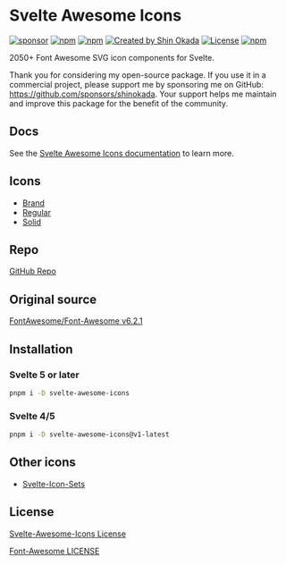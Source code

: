 # Svelte Awesome Icons

<div class="flex gap-2 my-8">
<a href="https://github.com/sponsors/shinokada" target="_blank" rel="noreferrer"><img src="https://img.shields.io/static/v1?label=Sponsor&message=%E2%9D%A4&logo=GitHub&color=%23fe8e86" alt="sponsor"></a>
<a href="https://www.npmjs.com/package/svelte-awesome-icons"  rel="noreferrer" target="_blank"><img src="https://img.shields.io/npm/v/svelte-awesome-icons" alt="npm"></a>
<a href="https://www.npmjs.com/package/svelte-awesome-icons"  rel="noreferrer" target="_blank"><img src="https://img.shields.io/npm/v/svelte-awesome-icons/v1-latest" alt="npm"></a>
<a href="https://twitter.com/shinokada"  rel="noreferrer" target="_blank"><img src="https://img.shields.io/badge/created%20by-@shinokada-4BBAAB.svg" alt="Created by Shin Okada"></a>
<a href="https://opensource.org/licenses/MIT"  rel="noreferrer" target="_blank"><img src="https://img.shields.io/github/license/shinokada/svelte-awesome-icons" alt="License"></a>
<a href="https://www.npmjs.com/package/svelte-awesome-icons" rel="noreferrer" target="_blank"><img src="https://img.shields.io/npm/dw/svelte-awesome-icons.svg" alt="npm"></a>
</div>

2050+ Font Awesome SVG icon components for Svelte.

Thank you for considering my open-source package. If you use it in a commercial project, please support me by sponsoring me on GitHub: https://github.com/sponsors/shinokada. Your support helps me maintain and improve this package for the benefit of the community.

## Docs

See the [Svelte Awesome Icons documentation](https://svelte-awesome-icons.codewithshin.com/) to learn more.

## Icons

- [Brand](https://svelte-awesome-icons.codewithshin.com/brands/)
- [Regular](https://svelte-awesome-icons.codewithshin.com/regular/)
- [Solid](https://svelte-awesome-icons.codewithshin.com/solid/)

## Repo

[GitHub Repo](https://github.com/shinokada/svelte-awesome-icons)

## Original source

[FontAwesome/Font-Awesome v6.2.1](https://github.com/FortAwesome/Font-Awesome/tree/6.x/svgs)

## Installation

### Svelte 5 or later

```bash
pnpm i -D svelte-awesome-icons
```

### Svelte 4/5

```bash
pnpm i -D svelte-awesome-icons@v1-latest
```

## Other icons

- [Svelte-Icon-Sets](https://svelte-svg-icons.codewithshin.com/)

## License

[Svelte-Awesome-Icons License](https://github.com/shinokada/svelte-awesome-icons/LICENSE)

[Font-Awesome LICENSE](https://github.com/FortAwesome/Font-Awesome/blob/6.x/LICENSE.txt)
